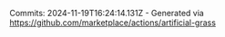 Commits: 2024-11-19T16:24:14.131Z - Generated via https://github.com/marketplace/actions/artificial-grass
<br>

